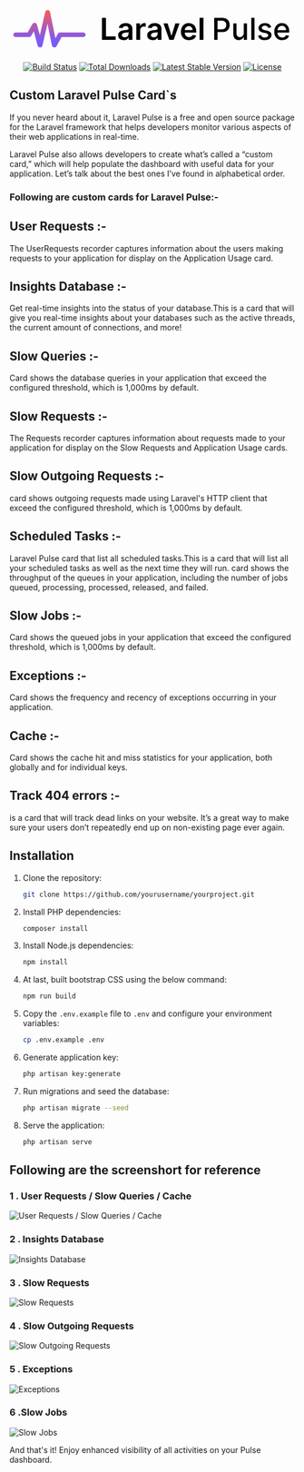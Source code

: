 <svg width="500" height="90" viewBox="0 0 600 90" fill="none" xmlns="http://www.w3.org/2000/svg">
    <style>
        g path { fill: #000 } @media (prefers-color-scheme:dark) { g path { fill: #fff } }
    </style>
    <path fill-rule="evenodd" clip-rule="evenodd" d="M80.7066 6.00037C83.1531 6.02867 85.2397 7.65774 85.6958 9.89573L97.0493 65.6272L102.425 55.881C103.306 54.2843 105.072 53.2803 107 53.2803H155.857C158.697 53.2803 161 55.4238 161 58.0681C161 60.7125 158.697 62.856 155.857 62.856H110.14L99.3606 82.3991C98.3575 84.218 96.2241 85.2431 94.0505 84.9506C91.8765 84.658 90.1424 83.113 89.7331 81.104L80.3212 34.9035L69.5988 81.2208C69.0958 83.394 67.0518 84.9587 64.664 84.9989C62.2763 85.0391 60.173 83.5434 59.5863 81.3884L51.2967 50.9476L45.9738 60.3084C45.0825 61.8754 43.3335 62.856 41.4286 62.856H13.1429C10.3025 62.856 8 60.7125 8 58.0681C8 55.4238 10.3025 53.2803 13.1429 53.2803H38.3322L48.4548 35.4795C49.4501 33.729 51.5001 32.7298 53.6121 32.9659C55.724 33.2014 57.4625 34.6234 57.9851 36.5429L64.1658 59.2388L75.6155 9.77915C76.1309 7.55241 78.26 5.97208 80.7066 6.00037Z" fill="url(#paint0_linear_3_15)"/>
    <g>
        <path d="M195.591 22.4545V69H224.523V61.9318H204.023V22.4545H195.591Z"/>
        <path fill-rule="evenodd" clip-rule="evenodd" d="M235.545 68.5227C237.318 69.3106 239.311 69.7045 241.523 69.7045C243.341 69.7045 244.924 69.4545 246.273 68.9545C247.636 68.4394 248.765 67.7651 249.659 66.9318C250.568 66.0833 251.273 65.1742 251.773 64.2045H252.045V69H259.955V45.6364C259.955 43.3182 259.53 41.3864 258.682 39.8409C257.848 38.2955 256.742 37.0758 255.364 36.1818C253.985 35.2727 252.462 34.6212 250.795 34.2273C249.129 33.8333 247.455 33.6364 245.773 33.6364C243.333 33.6364 241.106 34 239.091 34.7273C237.076 35.4394 235.371 36.5151 233.977 37.9545C232.583 39.3788 231.583 41.1515 230.977 43.2727L238.659 44.3636C239.068 43.1667 239.856 42.1288 241.023 41.25C242.205 40.3712 243.803 39.9318 245.818 39.9318C247.727 39.9318 249.189 40.4015 250.205 41.3409C251.22 42.2803 251.727 43.6061 251.727 45.3182V45.4545C251.727 46.2424 251.432 46.8258 250.841 47.2045C250.265 47.5682 249.341 47.8409 248.068 48.0227C246.795 48.1894 245.136 48.3788 243.091 48.5909C241.394 48.7727 239.75 49.0682 238.159 49.4773C236.583 49.8712 235.167 50.4545 233.909 51.2273C232.652 52 231.659 53.0303 230.932 54.3182C230.205 55.6061 229.841 57.2348 229.841 59.2045C229.841 61.4924 230.348 63.4167 231.364 64.9773C232.394 66.5379 233.788 67.7197 235.545 68.5227ZM247.955 62.6818C246.742 63.3333 245.311 63.6591 243.659 63.6591C241.947 63.6591 240.538 63.2727 239.432 62.5C238.326 61.7273 237.773 60.5833 237.773 59.0682C237.773 58.0076 238.053 57.1439 238.614 56.4773C239.174 55.7955 239.939 55.2652 240.909 54.8864C241.879 54.5076 242.977 54.2348 244.205 54.0682C244.75 53.9924 245.394 53.9015 246.136 53.7955C246.879 53.6894 247.629 53.5682 248.386 53.4318C249.144 53.2955 249.826 53.1364 250.432 52.9545C251.053 52.7727 251.492 52.5758 251.75 52.3636V56.4773C251.75 57.7652 251.417 58.9545 250.75 60.0455C250.098 61.1364 249.167 62.0151 247.955 62.6818Z"/>
        <path d="M268.227 69V34.0909H276.205V39.9091H276.568C277.205 37.8939 278.295 36.3409 279.841 35.25C281.402 34.1439 283.182 33.5909 285.182 33.5909C285.636 33.5909 286.144 33.6136 286.705 33.6591C287.28 33.6894 287.758 33.7424 288.136 33.8182V41.3864C287.788 41.2652 287.235 41.1591 286.477 41.0682C285.735 40.9621 285.015 40.9091 284.318 40.9091C282.818 40.9091 281.47 41.2348 280.273 41.8864C279.091 42.5227 278.159 43.4091 277.477 44.5455C276.795 45.6818 276.455 46.9924 276.455 48.4773V69H268.227Z"/>
        <path fill-rule="evenodd" clip-rule="evenodd" d="M297.045 68.5227C298.818 69.3106 300.811 69.7045 303.023 69.7045C304.841 69.7045 306.424 69.4545 307.773 68.9545C309.136 68.4394 310.265 67.7651 311.159 66.9318C312.068 66.0833 312.773 65.1742 313.273 64.2045H313.545V69H321.455V45.6364C321.455 43.3182 321.03 41.3864 320.182 39.8409C319.348 38.2955 318.242 37.0758 316.864 36.1818C315.485 35.2727 313.962 34.6212 312.295 34.2273C310.629 33.8333 308.955 33.6364 307.273 33.6364C304.833 33.6364 302.606 34 300.591 34.7273C298.576 35.4394 296.871 36.5151 295.477 37.9545C294.083 39.3788 293.083 41.1515 292.477 43.2727L300.159 44.3636C300.568 43.1667 301.356 42.1288 302.523 41.25C303.705 40.3712 305.303 39.9318 307.318 39.9318C309.227 39.9318 310.689 40.4015 311.705 41.3409C312.72 42.2803 313.227 43.6061 313.227 45.3182V45.4545C313.227 46.2424 312.932 46.8258 312.341 47.2045C311.765 47.5682 310.841 47.8409 309.568 48.0227C308.295 48.1894 306.636 48.3788 304.591 48.5909C302.894 48.7727 301.25 49.0682 299.659 49.4773C298.083 49.8712 296.667 50.4545 295.409 51.2273C294.152 52 293.159 53.0303 292.432 54.3182C291.705 55.6061 291.341 57.2348 291.341 59.2045C291.341 61.4924 291.848 63.4167 292.864 64.9773C293.894 66.5379 295.288 67.7197 297.045 68.5227ZM309.455 62.6818C308.242 63.3333 306.811 63.6591 305.159 63.6591C303.447 63.6591 302.038 63.2727 300.932 62.5C299.826 61.7273 299.273 60.5833 299.273 59.0682C299.273 58.0076 299.553 57.1439 300.114 56.4773C300.674 55.7955 301.439 55.2652 302.409 54.8864C303.379 54.5076 304.477 54.2348 305.705 54.0682C306.25 53.9924 306.894 53.9015 307.636 53.7955C308.379 53.6894 309.129 53.5682 309.886 53.4318C310.644 53.2955 311.326 53.1364 311.932 52.9545C312.553 52.7727 312.992 52.5758 313.25 52.3636V56.4773C313.25 57.7652 312.917 58.9545 312.25 60.0455C311.598 61.1364 310.667 62.0151 309.455 62.6818Z"/>
        <path d="M359.659 34.0909L347.227 69H338.136L325.705 34.0909H334.477L342.5 60.0227H342.864L350.909 34.0909H359.659Z"/>
        <path d="M410.33 22.4545V69H402.102V22.4545H410.33Z"/>
        <path fill-rule="evenodd" clip-rule="evenodd" d="M379.619 69.6818C376.119 69.6818 373.097 68.9545 370.551 67.5C368.021 66.0303 366.074 63.9545 364.71 61.2727C363.347 58.5758 362.665 55.4015 362.665 51.75C362.665 48.1591 363.347 45.0076 364.71 42.2955C366.089 39.5682 368.013 37.447 370.483 35.9318C372.953 34.4015 375.854 33.6364 379.188 33.6364C381.339 33.6364 383.369 33.9848 385.278 34.6818C387.203 35.3636 388.9 36.4242 390.369 37.8636C391.854 39.303 393.021 41.1364 393.869 43.3636C394.718 45.5758 395.142 48.2121 395.142 51.2727V53.7955H370.825C370.849 55.7385 371.22 57.4127 371.938 58.8182C372.68 60.2576 373.718 61.3636 375.051 62.1364C376.384 62.8939 377.945 63.2727 379.733 63.2727C380.93 63.2727 382.013 63.1061 382.983 62.7727C383.953 62.4242 384.794 61.9167 385.506 61.25C386.218 60.5833 386.756 59.7576 387.119 58.7727L394.801 59.6364C394.316 61.6667 393.392 63.4394 392.028 64.9545C390.68 66.4545 388.953 67.6212 386.847 68.4545C384.741 69.2727 382.331 69.6818 379.619 69.6818ZM371.892 44.4545C371.27 45.6172 370.92 46.8823 370.841 48.25H387.256C387.241 46.6742 386.9 45.2727 386.233 44.0455C385.566 42.803 384.634 41.8258 383.438 41.1136C382.256 40.4015 380.877 40.0455 379.301 40.0455C377.619 40.0455 376.142 40.4545 374.869 41.2727C373.597 42.0758 372.604 43.1364 371.892 44.4545Z"/>
        <path fill-rule="evenodd" clip-rule="evenodd" d="M433.051 69V22.4545H449.642C453.263 22.4545 456.263 23.1136 458.642 24.4318C461.021 25.75 462.801 27.553 463.983 29.8409C465.165 32.1136 465.756 34.6742 465.756 37.5227C465.756 40.3864 465.157 42.9621 463.96 45.25C462.778 47.5227 460.991 49.3258 458.597 50.6591C456.218 51.9773 453.225 52.6364 449.619 52.6364H440.074V69H433.051ZM448.983 46.6818H440.074V28.4773H448.892C451.225 28.4773 453.104 28.8636 454.528 29.6364C455.968 30.4091 457.021 31.4773 457.688 32.8409C458.354 34.2045 458.688 35.7652 458.688 37.5227C458.688 39.2803 458.354 40.8485 457.688 42.2273C457.021 43.6061 455.975 44.697 454.551 45.5C453.127 46.2879 451.271 46.6818 448.983 46.6818Z"/>
        <path d="M495.557 54.5227V34.0909H502.375V69H495.693V62.9545H495.33C494.527 64.8182 493.239 66.3712 491.466 67.6136C489.708 68.8409 487.519 69.4545 484.898 69.4545C482.655 69.4545 480.67 68.9621 478.943 67.9773C477.231 66.9773 475.883 65.5 474.898 63.5455C473.928 61.5909 473.443 59.1742 473.443 56.2955V34.0909H480.239V55.4773C480.239 57.8561 480.898 59.75 482.216 61.1591C483.534 62.5682 485.246 63.2727 487.352 63.2727C488.625 63.2727 489.89 62.9545 491.148 62.3182C492.42 61.6818 493.473 60.7197 494.307 59.4318C495.155 58.1439 495.572 56.5076 495.557 54.5227Z"/>
        <path d="M518.301 69V22.4545H511.506V69H518.301Z"/>
        <path d="M553.602 42.6136L547.443 43.7045C547.186 42.9167 546.777 42.1667 546.216 41.4545C545.67 40.7424 544.928 40.1591 543.989 39.7045C543.049 39.25 541.875 39.0227 540.466 39.0227C538.542 39.0227 536.936 39.4545 535.648 40.3182C534.36 41.1667 533.716 42.2652 533.716 43.6136C533.716 44.7803 534.148 45.7197 535.011 46.4318C535.875 47.1439 537.269 47.7273 539.193 48.1818L544.739 49.4545C547.951 50.197 550.345 51.3409 551.92 52.8864C553.496 54.4318 554.284 56.4394 554.284 58.9091C554.284 61 553.678 62.8636 552.466 64.5C551.269 66.1212 549.595 67.3939 547.443 68.3182C545.307 69.2424 542.83 69.7045 540.011 69.7045C536.102 69.7045 532.913 68.8712 530.443 67.2045C527.973 65.5227 526.458 63.1364 525.898 60.0455L532.466 59.0455C532.875 60.7576 533.716 62.053 534.989 62.9318C536.261 63.7955 537.92 64.2273 539.966 64.2273C542.193 64.2273 543.973 63.7652 545.307 62.8409C546.64 61.9015 547.307 60.7576 547.307 59.4091C547.307 58.3182 546.898 57.4015 546.08 56.6591C545.277 55.9167 544.042 55.3561 542.375 54.9773L536.466 53.6818C533.208 52.9394 530.799 51.7576 529.239 50.1364C527.693 48.5152 526.92 46.4621 526.92 43.9773C526.92 41.9167 527.496 40.1136 528.648 38.5682C529.799 37.0227 531.39 35.8182 533.42 34.9545C535.451 34.0758 537.777 33.6364 540.398 33.6364C544.17 33.6364 547.14 34.4545 549.307 36.0909C551.473 37.7121 552.905 39.8864 553.602 42.6136Z"/>
        <path fill-rule="evenodd" clip-rule="evenodd" d="M567.915 67.5C570.4 68.9697 573.362 69.7045 576.801 69.7045C579.347 69.7045 581.612 69.3182 583.597 68.5455C585.597 67.7576 587.256 66.6591 588.574 65.25C589.907 63.8258 590.831 62.1667 591.347 60.2727L584.915 59.1136C584.506 60.2045 583.915 61.1212 583.142 61.8636C582.369 62.6061 581.453 63.1667 580.392 63.5455C579.331 63.9091 578.157 64.0909 576.869 64.0909C574.884 64.0909 573.15 63.6667 571.665 62.8182C570.18 61.9545 569.021 60.7045 568.188 59.0682C567.425 57.5445 567.018 55.7188 566.966 53.5909H591.778V51.1818C591.778 48.0152 591.354 45.3258 590.506 43.1136C589.657 40.8864 588.498 39.0758 587.028 37.6818C585.559 36.2879 583.9 35.2652 582.051 34.6136C580.203 33.9621 578.294 33.6364 576.324 33.6364C573.081 33.6364 570.248 34.4015 567.824 35.9318C565.415 37.4621 563.536 39.5909 562.188 42.3182C560.854 45.0455 560.188 48.197 560.188 51.7727C560.188 55.3939 560.854 58.553 562.188 61.25C563.536 63.9318 565.445 66.0152 567.915 67.5ZM566.977 48.5C567.059 46.9994 567.432 45.5979 568.097 44.2955C568.869 42.7955 569.96 41.5833 571.369 40.6591C572.794 39.7197 574.46 39.25 576.369 39.25C578.127 39.25 579.657 39.6515 580.96 40.4545C582.278 41.2576 583.301 42.3561 584.028 43.75C584.756 45.1288 585.119 46.7121 585.119 48.5H566.977Z"/>
    </g>
    <defs>
        <linearGradient id="paint0_linear_3_15" x1="84.5" y1="5.99999" x2="84.5" y2="84.9999" gradientUnits="userSpaceOnUse">
            <stop stop-color="#F85A5A"/>
            <stop offset="0.828125" stop-color="#7A5AF8"/>
        </linearGradient>
    </defs>
</svg>

<p align="center">
<a href="https://github.com/laravel/framework/actions"><img src="https://github.com/laravel/framework/workflows/tests/badge.svg" alt="Build Status"></a>
<a href="https://packagist.org/packages/laravel/framework"><img src="https://img.shields.io/packagist/dt/laravel/framework" alt="Total Downloads"></a>
<a href="https://packagist.org/packages/laravel/framework"><img src="https://img.shields.io/packagist/v/laravel/framework" alt="Latest Stable Version"></a>
<a href="https://packagist.org/packages/laravel/framework"><img src="https://img.shields.io/packagist/l/laravel/framework" alt="License"></a>
</p>

## Custom Laravel Pulse Card`s 

If you never heard about it, Laravel Pulse is a free and open source package for the Laravel framework that helps developers monitor various aspects of their web applications in real-time.

Laravel Pulse also allows developers to create what’s called a “custom card,” which will help populate the dashboard with useful data for your application. Let’s talk about the best ones I’ve found in alphabetical order.


### Following are custom cards for Laravel Pulse:-

## User Requests :- 
The UserRequests recorder captures information about the users making requests to your application for display on the Application Usage card.

## Insights Database :- 
Get real-time insights into the status of your database.This is a card that will give you real-time insights about your databases such as the active threads, the current amount of connections, and more!

## Slow Queries :-
 Card shows the database queries in your application that exceed the configured threshold, which is 1,000ms by default. 

## Slow Requests :-
The Requests recorder captures information about requests made to your application for display on the Slow Requests and Application Usage cards.

## Slow Outgoing Requests :-
card shows outgoing requests made using Laravel's HTTP client that exceed the configured threshold, which is 1,000ms by default.

## Scheduled Tasks :- 
Laravel Pulse card that list all scheduled tasks.This is a card that will list all your scheduled tasks as well as the next time they will run.
card shows the throughput of the queues in your application, including the number of jobs queued, processing, processed, released, and failed. 

## Slow Jobs :-
Card shows the queued jobs in your application that exceed the configured threshold, which is 1,000ms by default.

## Exceptions :- 
Card shows the frequency and recency of exceptions occurring in your application.

## Cache :-
Card shows the cache hit and miss statistics for your application, both globally and for individual keys.

## Track 404 errors :- 
is a card that will track dead links on your website. It’s a great way to make sure your users don’t repeatedly end up on non-existing page ever again.



## Installation

1. Clone the repository:

    ```bash
    git clone https://github.com/yourusername/yourproject.git
    ```

2. Install PHP dependencies:

    ```bash
    composer install
    ```

3. Install Node.js dependencies:

    ```bash
    npm install
    ```
4. At last, built bootstrap CSS using the below command:

    ```bash
    npm run build
    ```           
5. Copy the `.env.example` file to `.env` and configure your environment variables:

    ```bash
    cp .env.example .env
    ```    

6. Generate application key:

    ```bash
    php artisan key:generate
    ```


7. Run migrations and seed the database:

    ```bash
    php artisan migrate --seed
    ```

8. Serve the application:

    ```bash
    php artisan serve
    ```
## Following are the screenshort for reference 

### 1 . User Requests / Slow Queries / Cache
 ![User Requests / Slow Queries / Cache](<Screenshot 2024-03-14 165738.png>)
 
### 2 . Insights Database
![Insights Database](<imgpsh_fullsize_anim (9).jpeg>)

### 3 . Slow Requests
![Slow Requests](<Screenshot 2024-03-14 170213.png>)

### 4 . Slow Outgoing Requests
![Slow Outgoing Requests](<Screenshot 2024-03-14 170333.png>)

### 5 . Exceptions
![Exceptions](image-6.png)

### 6 .Slow Jobs
![Slow Jobs](image.png)


And that's it! Enjoy enhanced visibility of all activities on your Pulse dashboard.
